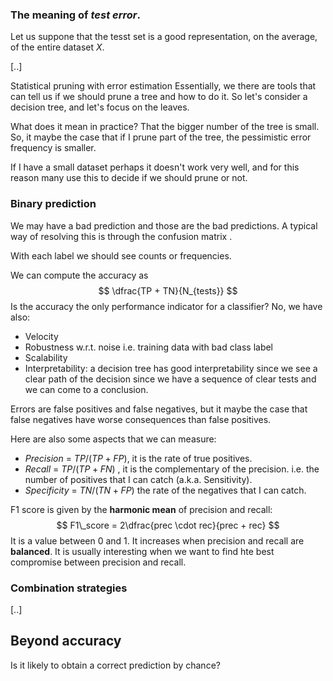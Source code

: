 ### The meaning of _test error_.
Let us suppone that the tesst set is a good representation, on the average, of the entire dataset $X$. 

[..]

Statistical pruning with error estimation
Essentially, we there are tools that can tell us if we should prune a tree and how to do it. So let's consider a decision tree, and let's focus on the leaves.

What does it mean in practice?
That the bigger number of the tree is small. So, it maybe the case that if I prune part of the tree, the pessimistic error frequency is smaller. 

If I have a small dataset perhaps it doesn't work very well, and for this reason many use this to decide if we should prune or not. 


### Binary prediction

We may have a bad prediction
and those are the bad predictions. A typical way of resolving this is through the confusion matrix .

With each label we should see counts or frequencies. 

We can compute the accuracy as $$
\dfrac{TP + TN}{N_{tests}} 
$$
Is the accuracy the only performance indicator for a classifier? No, we have also:
- Velocity 
- Robustness w.r.t. noise i.e. training data with bad class label 
- Scalability 
- Interpretability: a decision tree has good interpretability since we see a clear path of the decision since we have a sequence of clear tests and we can come to a conclusion.

Errors are false positives and false negatives, but it maybe the case that false negatives have worse consequences than false positives. 

Here are also some aspects that we can measure:
- _Precision_ = $TP/(TP + FP)$, it is the rate of true positives. 
- _Recall_ = $TP/(TP + FN)$ , it is the complementary of the precision. i.e. the number of positives that I can catch (a.k.a. Sensitivity). 
- _Specificity_ = $TN/(TN  + FP)$ the rate of the negatives that I can catch. 

F1 score is given by the __harmonic mean__ of precision and recall:
$$
F1\_score = 2\dfrac{prec \cdot rec}{prec + rec}
$$
It is a value between 0 and 1. It increases when precision and recall are __balanced__.
It is usually interesting when we want to find hte best compromise between precision and recall. 

### Combination strategies
[..]

## Beyond accuracy
Is it likely to obtain a correct prediction by chance?
